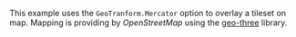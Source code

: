 This example uses the `GeoTranform.Mercator` option to overlay a tileset on map. Mapping is providing by _OpenStreetMap_ using the [geo-three](https://github.com/tentone/geo-three/) library.
